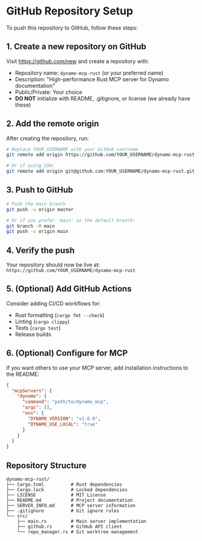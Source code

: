 # GitHub Repository Setup

To push this repository to GitHub, follow these steps:

## 1. Create a new repository on GitHub

Visit https://github.com/new and create a repository with:
- Repository name: `dynamo-mcp-rust` (or your preferred name)
- Description: "High-performance Rust MCP server for Dynamo documentation"
- Public/Private: Your choice
- **DO NOT** initialize with README, .gitignore, or license (we already have these)

## 2. Add the remote origin

After creating the repository, run:

```bash
# Replace YOUR_USERNAME with your GitHub username
git remote add origin https://github.com/YOUR_USERNAME/dynamo-mcp-rust.git

# Or if using SSH:
git remote add origin git@github.com:YOUR_USERNAME/dynamo-mcp-rust.git
```

## 3. Push to GitHub

```bash
# Push the main branch
git push -u origin master

# Or if you prefer 'main' as the default branch:
git branch -M main
git push -u origin main
```

## 4. Verify the push

Your repository should now be live at:
`https://github.com/YOUR_USERNAME/dynamo-mcp-rust`

## 5. (Optional) Add GitHub Actions

Consider adding CI/CD workflows for:
- Rust formatting (`cargo fmt --check`)
- Linting (`cargo clippy`)
- Tests (`cargo test`)
- Release builds

## 6. (Optional) Configure for MCP

If you want others to use your MCP server, add installation instructions to the README:

```json
{
  "mcpServers": {
    "dynamo": {
      "command": "path/to/dynamo_mcp",
      "args": [],
      "env": {
        "DYNAMO_VERSION": "v1.0.0",
        "DYNAMO_USE_LOCAL": "true"
      }
    }
  }
}
```

## Repository Structure

```
dynamo-mcp-rust/
├── Cargo.toml          # Rust dependencies
├── Cargo.lock          # Locked dependencies
├── LICENSE             # MIT License
├── README.md           # Project documentation
├── SERVER_INFO.md      # MCP server information
├── .gitignore          # Git ignore rules
└── src/
    ├── main.rs         # Main server implementation
    ├── github.rs       # GitHub API client
    └── repo_manager.rs # Git worktree management
```